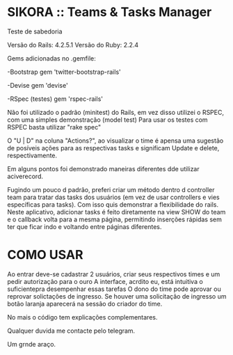 # SIKORA :: Teams & Tasks Manager
Teste de sabedoria

Versão do Rails: 4.2.5.1
Versão do Ruby: 2.2.4

Gems adicionadas no .gemfile:

-Bootstrap
gem 'twitter-bootstrap-rails'

-Devise
gem 'devise'

-RSpec (testes)
gem 'rspec-rails'

Não foi utilizado o padrão (minitest) do Rails, em vez disso utilizei o RSPEC, com uma simples demonstração (model test)
Para usar os testes com RSPEC basta utilizar "rake spec"

O "U | D" na coluna "Actions?", ao visualizar o time é apensa uma sugestão de posíveis ações para as respectivas tasks e significam Update e delete, respectivamente.

Em alguns pontos foi demonstrado maneiras diferentes dde utilizar aciverecord.

Fugindo um pouco d padrão, preferi criar um método dentro d controller team para tratar das tasks dos usuários (em vez de usar controllers e vies específicas para tasks). Com isso quis demonstrar a flexibilidade do rails. Neste aplicativo, adicionar tasks é feito diretamente na view SHOW do team e o callback volta para a mesma página, permitindo inserções rápidas sem ter que ficar indo e voltando entre páginas diferentes.

# COMO USAR
Ao entrar deve-se cadastrar 2 usuários, criar seus respectivos times e um pedir autorização para o ouro
A interface, acrdito eu, está intuitiva o suficientepra desempenhar essas tarefas
O dono do time pode aprovar ou reprovar solictações de ingresso.
Se houver uma solicitação de ingresso um botão laranja aparecerá na sessão do criador do time.

No mais o código tem explicações complementares.

Qualquer duvida me contacte pelo telegram.

Um grnde araço.
